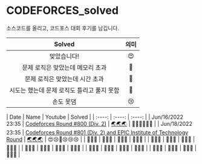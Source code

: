 # CODEFORCES_solved
소스코드를 올리고, 코드포스 대회 후기를 남깁니다. <br>

| Solved | 의미 |
| :---:  | :--: |
| 맞았습니다! | 😍 |
| 문제 로직은 맞았는데 메모리 초과 | 🤮 |
| 문제 로직은 맞았는데 시간 초과 | 🤮 |
| 시도는 했는데 문제 로직도 틀리고 풀지 못함 | 🤬 |
| 손도 못댐 | 😢 |

| Date | Name | Youtube | Solved |
|         :----:         | :----: | :----: |
|   Jun/16/2022 23:35    |   [Codeforces Round #800 (Div. 2)](https://github.com/seonghwan7694/CODEFORCES_solved/tree/main/Codeforces%20Round%20%23800%20(Div.%202)%20-%20Jun16%202022)   | [🌏🌏🌏](https://youtu.be/gSa3FExo7KE) | 🤬😢😢😢😢😢 |
|        Jun/18/2022 23:35        |   [Codeforces Round #801 (Div. 2) and EPIC Institute of Technology Round]()   |   [🌏🌏🌏](https://youtu.be/3fmQTV6vTS0)   | 😍😢🤮😢😢😢 |
|        🚧🚧🚧        |   🚧🚧🚧   |   🚧🚧🚧   | 🚧🚧🚧 |
|        🚧🚧🚧        |   🚧🚧🚧   |   🚧🚧🚧   | 🚧🚧🚧 |
|        🚧🚧🚧        |   🚧🚧🚧   |   🚧🚧🚧   | 🚧🚧🚧 |
|        🚧🚧🚧        |   🚧🚧🚧   |   🚧🚧🚧   | 🚧🚧🚧 |
|        🚧🚧🚧        |   🚧🚧🚧   |   🚧🚧🚧   | 🚧🚧🚧 |



